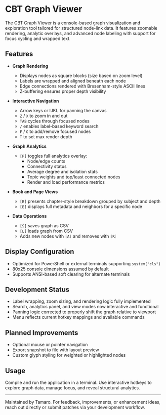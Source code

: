 # CBT Graph Viewer

The CBT Graph Viewer is a console-based graph visualization and exploration tool tailored for structured node-link data. It features zoomable rendering, analytic overlays, and advanced node labeling with support for focus cycling and wrapped text.

## Features

- **Graph Rendering**
  - Displays nodes as square blocks (size based on zoom level)
  - Labels are wrapped and aligned beneath each node
  - Edge connections rendered with Bresenham-style ASCII lines
  - Z-buffering ensures proper depth visibility

- **Interactive Navigation**
  - Arrow keys or IJKL for panning the canvas
  - `Z` / `X` to zoom in and out
  - `TAB` cycles through focused nodes
  - `/` enables label-based keyword search
  - `F` / `O` to add/remove focused nodes
  - `T` to set max render depth

- **Graph Analytics**
  - `[P]` toggles full analytics overlay:
    - Node/edge counts
    - Connectivity status
    - Average degree and isolation stats
    - Topic weights and top/least connected nodes
    - Render and load performance metrics

- **Book and Page Views**
  - `[B]` presents chapter-style breakdown grouped by subject and depth
  - `[E]` displays full metadata and neighbors for a specific node

- **Data Operations**
  - `[S]` saves graph as CSV
  - `[L]` loads graph from CSV
  - Adds new nodes with `[A]` and removes with `[R]`

## Display Configuration

- Optimized for PowerShell or external terminals supporting `system("cls")`
- 80x25 console dimensions assumed by default
- Supports ANSI-based soft clearing for alternate terminals

## Development Status

- Label wrapping, zoom sizing, and rendering logic fully implemented
- Search, analytics panel, and view modes now interactive and functional
- Panning logic corrected to properly shift the graph relative to viewport
- Menu reflects current hotkey mappings and available commands

## Planned Improvements

- Optional mouse or pointer navigation
- Export snapshot to file with layout preview
- Custom glyph styling for weighted or highlighted nodes

## Usage

Compile and run the application in a terminal. Use interactive hotkeys to explore graph data, manage focus, and reveal structural analytics.

---

Maintained by Tamaro. For feedback, improvements, or enhancement ideas, reach out directly or submit patches via your development workflow.
